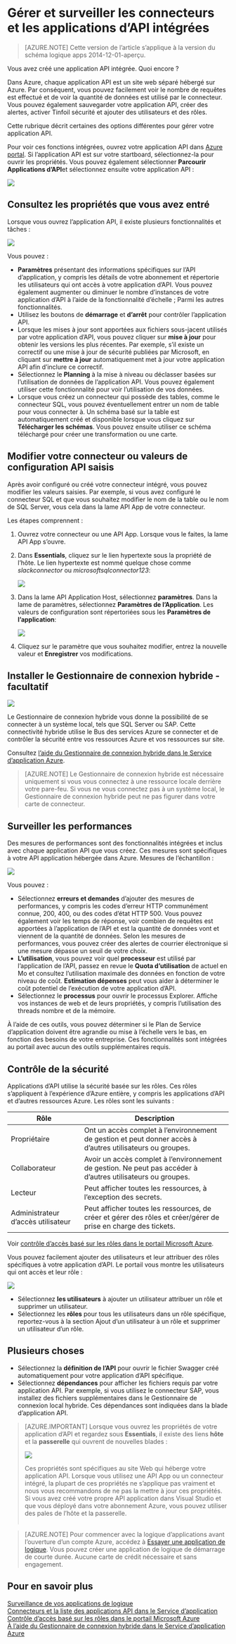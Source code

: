 <properties
    pageTitle="Gérer et surveiller vos connecteurs et les applications d’API dans le Service d’application | Microsoft Azure"
    description="Afficher les performances de vos connecteurs et les applications d’API dans les applications de logique ; architecture de microservices"
    services="app-service\logic"
    documentationCenter=".net,nodejs,java"
    authors="MandiOhlinger"
    manager="anneta"
    editor="cgronlun"/>

<tags
    ms.service="logic-apps"
    ms.workload="integration"
    ms.tgt_pltfrm="na"
    ms.devlang="na"
    ms.topic="article"
    ms.date="10/18/2016"
    ms.author="mandia"/>

# <a name="manage-and-monitor-your-built-in-api-apps-and-connectors"></a>Gérer et surveiller les connecteurs et les applications d’API intégrées

>[AZURE.NOTE] Cette version de l’article s’applique à la version du schéma logique apps 2014-12-01-aperçu.

Vous avez créé une application API intégrée. Quoi encore ?

Dans Azure, chaque application API est un site web séparé hébergé sur Azure. Par conséquent, vous pouvez facilement voir le nombre de requêtes est effectué et de voir la quantité de données est utilisé par le connecteur. Vous pouvez également sauvegarder votre application API, créer des alertes, activer Tinfoil sécurité et ajouter des utilisateurs et des rôles.

Cette rubrique décrit certaines des options différentes pour gérer votre application API.

Pour voir ces fonctions intégrées, ouvrez votre application API dans [Azure portal](http://go.microsoft.com/fwlink/p/?LinkID=525040). Si l’application API est sur votre startboard, sélectionnez-la pour ouvrir les propriétés. Vous pouvez également sélectionner **Parcourir** **Applications d’API**et sélectionnez ensuite votre application API :

![][browse]

## <a name="see-the-properties-you-entered"></a>Consultez les propriétés que vous avez entré

Lorsque vous ouvrez l’application API, il existe plusieurs fonctionnalités et tâches :

![][settings]

Vous pouvez :

- **Paramètres** présentant des informations spécifiques sur l’API d’application, y compris les détails de votre abonnement et répertorie les utilisateurs qui ont accès à votre application d’API. Vous pouvez également augmenter ou diminuer le nombre d’instances de votre application d’API à l’aide de la fonctionnalité d’échelle ; Parmi les autres fonctionnalités.
- Utilisez les boutons de **démarrage** et **d’arrêt** pour contrôler l’application API.
- Lorsque les mises à jour sont apportées aux fichiers sous-jacent utilisés par votre application d’API, vous pouvez cliquer sur **mise à jour** pour obtenir les versions les plus récentes. Par exemple, s’il existe un correctif ou une mise à jour de sécurité publiées par Microsoft, en cliquant sur **mettre à jour** automatiquement met à jour votre application API afin d’inclure ce correctif.
- Sélectionnez le **Planning** à la mise à niveau ou déclasser basées sur l’utilisation de données de l’application API. Vous pouvez également utiliser cette fonctionnalité pour voir l’utilisation de vos données.
- Lorsque vous créez un connecteur qui possède des tables, comme le connecteur SQL, vous pouvez éventuellement entrer un nom de table pour vous connecter à. Un schéma basé sur la table est automatiquement créé et disponible lorsque vous cliquez sur **Télécharger les schémas**. Vous pouvez ensuite utiliser ce schéma téléchargé pour créer une transformation ou une carte.

## <a name="change-your-connector-or-api-configuration-values-you-entered"></a>Modifier votre connecteur ou valeurs de configuration API saisis

Après avoir configuré ou créé votre connecteur intégré, vous pouvez modifier les valeurs saisies. Par exemple, si vous avez configuré le connecteur SQL et que vous souhaitez modifier le nom de la table ou le nom de SQL Server, vous cela dans la lame API App de votre connecteur.

Les étapes comprennent :

1. Ouvrez votre connecteur ou une API App. Lorsque vous le faites, la lame API App s’ouvre.
2. Dans **Essentials**, cliquez sur le lien hypertexte sous la propriété de l’hôte. Le lien hypertexte est nommé quelque chose comme *slackconnector* ou *microsoftsqlconnector123*:

    ![][apiapphost]

3. Dans la lame API Application Host, sélectionnez **paramètres**. Dans la lame de paramètres, sélectionnez **Paramètres de l’Application**. Les valeurs de configuration sont répertoriées sous les **Paramètres de l’application**:

    ![][hostsettings]

4. Cliquez sur le paramètre que vous souhaitez modifier, entrez la nouvelle valeur et **Enregistrer** vos modifications.


## <a name="install-the-hybrid-connection-manager---optional"></a>Installer le Gestionnaire de connexion hybride - facultatif

![][hcsetup]

Le Gestionnaire de connexion hybride vous donne la possibilité de se connecter à un système local, tels que SQL Server ou SAP. Cette connectivité hybride utilise le Bus des services Azure se connecter et de contrôler la sécurité entre vos ressources Azure et vos ressources sur site.

Consultez [l’aide du Gestionnaire de connexion hybride dans le Service d’application Azure](app-service-logic-hybrid-connection-manager.md).

> [AZURE.NOTE] Le Gestionnaire de connexion hybride est nécessaire uniquement si vous vous connectez à une ressource locale derrière votre pare-feu. Si vous ne vous connectez pas à un système local, le Gestionnaire de connexion hybride peut ne pas figurer dans votre carte de connecteur.

## <a name="monitor-the-performance"></a>Surveiller les performances
Des mesures de performances sont des fonctionnalités intégrées et inclus avec chaque application API que vous créez. Ces mesures sont spécifiques à votre API application hébergée dans Azure. Mesures de l’échantillon :

![][monitoring]

Vous pouvez :

- Sélectionnez **erreurs et demandes** d’ajouter des mesures de performances, y compris les codes d’erreur HTTP communément connue, 200, 400, ou des codes d’état HTTP 500. Vous pouvez également voir les temps de réponse, voir combien de requêtes est apportées à l’application de l’API et est la quantité de données vont et viennent de la quantité de données. Selon les mesures de performances, vous pouvez créer des alertes de courrier électronique si une mesure dépasse un seuil de votre choix.
- **L’utilisation**, vous pouvez voir quel **processeur** est utilisé par l’application de l’API, passez en revue le **Quota d’utilisation** de actuel en Mo et consultez l’utilisation maximale des données en fonction de votre niveau de coût. **Estimation dépenses** peut vous aider à déterminer le coût potentiel de l’exécution de votre application d’API.
- Sélectionnez le **processus** pour ouvrir le processus Explorer. Affiche vos instances de web et de leurs propriétés, y compris l’utilisation des threads nombre et de la mémoire.

À l’aide de ces outils, vous pouvez déterminer si le Plan de Service d’application doivent être agrandie ou mise à l’échelle vers le bas, en fonction des besoins de votre entreprise. Ces fonctionnalités sont intégrées au portail avec aucun des outils supplémentaires requis.

## <a name="control-the-security"></a>Contrôle de la sécurité

Applications d’API utilise la sécurité basée sur les rôles. Ces rôles s’appliquent à l’expérience d’Azure entière, y compris les applications d’API et d’autres ressources Azure. Les rôles sont les suivants :

Rôle | Description
--- | ---
Propriétaire | Ont un accès complet à l’environnement de gestion et peut donner accès à d’autres utilisateurs ou groupes.
Collaborateur | Avoir un accès complet à l’environnement de gestion. Ne peut pas accéder à d’autres utilisateurs ou groupes.
Lecteur | Peut afficher toutes les ressources, à l’exception des secrets.
Administrateur d’accès utilisateur | Peut afficher toutes les ressources, de créer et gérer des rôles et créer/gérer de prise en charge des tickets.

Voir [contrôle d’accès basé sur les rôles dans le portail Microsoft Azure](../active-directory/role-based-access-control-configure.md).

Vous pouvez facilement ajouter des utilisateurs et leur attribuer des rôles spécifiques à votre application d’API. Le portail vous montre les utilisateurs qui ont accès et leur rôle :

![][access]  

- Sélectionnez **les utilisateurs** à ajouter un utilisateur attribuer un rôle et supprimer un utilisateur.
- Sélectionnez les **rôles** pour tous les utilisateurs dans un rôle spécifique, reportez-vous à la section Ajout d’un utilisateur à un rôle et supprimer un utilisateur d’un rôle.


## <a name="more-good-stuff"></a>Plusieurs choses
- Sélectionnez la **définition de l’API** pour ouvrir le fichier Swagger créé automatiquement pour votre application d’API spécifique.
- Sélectionnez **dépendances** pour afficher les fichiers requis par votre application API. Par exemple, si vous utilisez le connecteur SAP, vous installez des fichiers supplémentaires dans le Gestionnaire de connexion local hybride. Ces dépendances sont indiquées dans la blade d’application API.

>[AZURE.IMPORTANT] Lorsque vous ouvrez les propriétés de votre application d’API et regardez sous **Essentials**, il existe des liens **hôte** et la **passerelle** qui ouvrent de nouvelles blades :
>
> ![][host]
>
>Ces propriétés sont spécifiques au site Web qui héberge votre application API. Lorsque vous utilisez une API App ou un connecteur intégré, la plupart de ces propriétés ne s’applique pas vraiment et nous vous recommandons de ne pas la mettre à jour ces propriétés. Si vous avez créé votre propre API application dans Visual Studio et que vous déployé dans votre abonnement Azure, vous pouvez utiliser des pales de l’hôte et la passerelle. <br/><br/>


>[AZURE.NOTE] Pour commencer avec la logique d’applications avant l’ouverture d’un compte Azure, accédez à [Essayer une application de logique](https://tryappservice.azure.com/?appservice=logic). Vous pouvez créer une application de logique de démarrage de courte durée. Aucune carte de crédit nécessaire et sans engagement.

## <a name="read-more"></a>Pour en savoir plus

[Surveillance de vos applications de logique](app-service-logic-monitor-your-logic-apps.md)<br/>
[Connecteurs et la liste des applications API dans le Service d’application](app-service-logic-connectors-list.md)<br/>
[Contrôle d’accès basé sur les rôles dans le portail Microsoft Azure](../active-directory/role-based-access-control-configure.md)<br/>
[À l’aide du Gestionnaire de connexion hybride dans le Service d’application Azure](app-service-logic-hybrid-connection-manager.md)


<!--Image references-->
[browse]: ./media/app-service-logic-monitor-your-connectors/browse.png
[settings]: ./media/app-service-logic-monitor-your-connectors/settings.png
[hcsetup]: ./media/app-service-logic-monitor-your-connectors/hcsetup.png
[monitoring]: ./media/app-service-logic-monitor-your-connectors/monitoring.png
[access]: ./media/app-service-logic-monitor-your-connectors/access.png
[host]: ./media/app-service-logic-monitor-your-connectors/host.png
[hostsettings]: ./media/app-service-logic-monitor-your-connectors/hostsettings.png
[apiapphost]: ./media/app-service-logic-monitor-your-connectors/apiapphost.png
